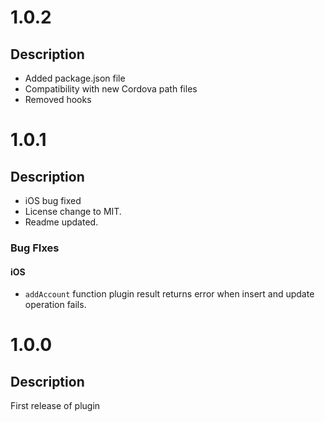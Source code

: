 # 1.0.2
## Description
- Added package.json file
- Compatibility with new Cordova path files
- Removed hooks

# 1.0.1
## Description
- iOS bug fixed 
- License change to MIT.
- Readme updated.

### Bug FIxes
#### iOS
- `addAccount` function plugin result returns error when insert and update operation fails.   

# 1.0.0
## Description
First release of plugin